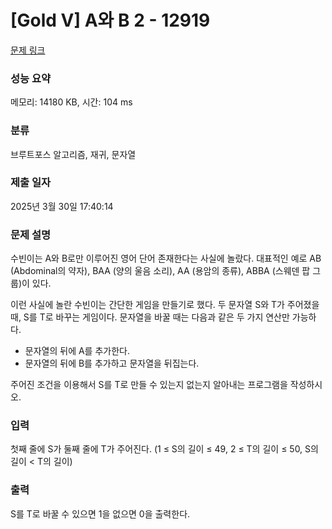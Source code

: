 # [Gold V] A와 B 2 - 12919 

[문제 링크](https://www.acmicpc.net/problem/12919) 

### 성능 요약

메모리: 14180 KB, 시간: 104 ms

### 분류

브루트포스 알고리즘, 재귀, 문자열

### 제출 일자

2025년 3월 30일 17:40:14

### 문제 설명

<p>수빈이는 A와 B로만 이루어진 영어 단어 존재한다는 사실에 놀랐다. 대표적인 예로 AB (Abdominal의 약자), BAA (양의 울음 소리), AA (용암의 종류), ABBA (스웨덴 팝 그룹)이 있다.</p>

<p>이런 사실에 놀란 수빈이는 간단한 게임을 만들기로 했다. 두 문자열 S와 T가 주어졌을 때, S를 T로 바꾸는 게임이다. 문자열을 바꿀 때는 다음과 같은 두 가지 연산만 가능하다.</p>

<ul>
	<li>문자열의 뒤에 A를 추가한다.</li>
	<li>문자열의 뒤에 B를 추가하고 문자열을 뒤집는다.</li>
</ul>

<p>주어진 조건을 이용해서 S를 T로 만들 수 있는지 없는지 알아내는 프로그램을 작성하시오. </p>

### 입력 

 <p>첫째 줄에 S가 둘째 줄에 T가 주어진다. (1 ≤ S의 길이 ≤ 49, 2 ≤ T의 길이 ≤ 50, S의 길이 < T의 길이)</p>

### 출력 

 <p>S를 T로 바꿀 수 있으면 1을 없으면 0을 출력한다.</p>

